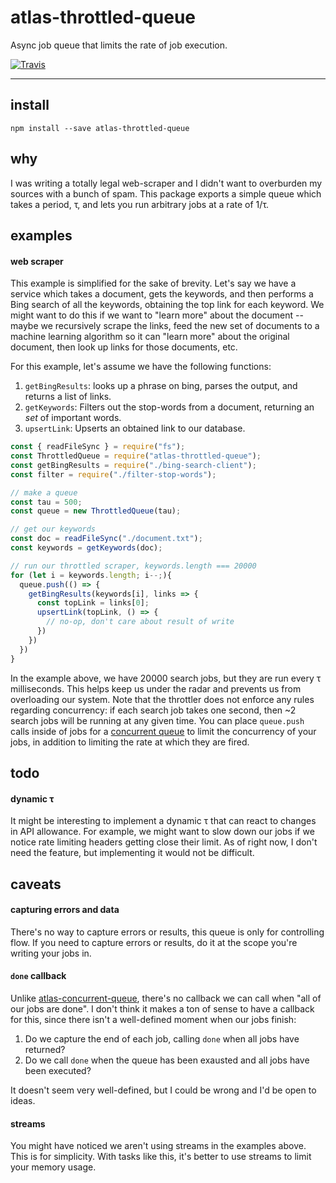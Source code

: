 # atlas-throttled-queue

Async job queue that limits the rate of job execution.

[![Travis](https://img.shields.io/travis/atlassubbed/atlas-throttled-queue.svg)](https://travis-ci.org/atlassubbed/atlas-throttled-queue)

---

## install

```
npm install --save atlas-throttled-queue
```

## why

I was writing a totally legal web-scraper and I didn't want to overburden my sources with a bunch of spam. This package exports a simple queue which takes a period, &tau;, and lets you run arbitrary jobs at a rate of 1/&tau;.

## examples

#### web scraper

This example is simplified for the sake of brevity. Let's say we have a service which takes a document, gets the keywords, and then performs a Bing search of all the keywords, obtaining the top link for each keyword. We might want to do this if we want to "learn more" about the document -- maybe we recursively scrape the links, feed the new set of documents to a machine learning algorithm so it can "learn more" about the original document, then look up links for those documents, etc.

For this example, let's assume we have the following functions: 

  1. `getBingResults`: looks up a phrase on bing, parses the output, and returns a list of links.
  2. `getKeywords`: Filters out the stop-words from a document, returning an *set* of important words.
  3. `upsertLink`: Upserts an obtained link to our database.

```javascript
const { readFileSync } = require("fs");
const ThrottledQueue = require("atlas-throttled-queue");
const getBingResults = require("./bing-search-client");
const filter = require("./filter-stop-words");

// make a queue
const tau = 500;
const queue = new ThrottledQueue(tau);

// get our keywords
const doc = readFileSync("./document.txt");
const keywords = getKeywords(doc);

// run our throttled scraper, keywords.length === 20000
for (let i = keywords.length; i--;){
  queue.push(() => {
    getBingResults(keywords[i], links => {
      const topLink = links[0];
      upsertLink(topLink, () => {
        // no-op, don't care about result of write
      })
    })
  })
}
```

In the example above, we have 20000 search jobs, but they are run every &tau; milliseconds. This helps keep us under the radar and prevents us from overloading our system. Note that the throttler does not enforce any rules regarding concurrency: if each search job takes one second, then ~2 search jobs will be running at any given time. You can place `queue.push` calls inside of jobs for a [concurrent queue](https://github.com/atlassubbed/atlas-concurrent-queue#readme) to limit the concurrency of your jobs, in addition to limiting the rate at which they are fired.

## todo

#### dynamic &tau;

It might be interesting to implement a dynamic &tau; that can react to changes in API allowance. For example, we might want to slow down our jobs if we notice rate limiting headers getting close their limit. As of right now, I don't need the feature, but implementing it would not be difficult.

## caveats

#### capturing errors and data

There's no way to capture errors or results, this queue is only for controlling flow. If you need to capture errors or results, do it at the scope you're writing your jobs in.

#### `done` callback

Unlike [atlas-concurrent-queue](https://github.com/atlassubbed/atlas-concurrent-queue#readme), there's no callback we can call when "all of our jobs are done". I don't think it makes a ton of sense to have a callback for this, since there isn't a well-defined moment when our jobs finish:

  1. Do we capture the end of each job, calling `done` when all jobs have returned? 
  2. Do we call `done` when the queue has been exausted and all jobs have been executed? 

It doesn't seem very well-defined, but I could be wrong and I'd be open to ideas.

#### streams

You might have noticed we aren't using streams in the examples above. This is for simplicity. With tasks like this, it's better to use streams to limit your memory usage. 
